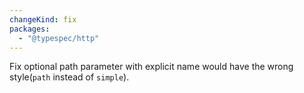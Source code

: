 ```yaml
---
changeKind: fix
packages:
  - "@typespec/http"
---
```


Fix optional path parameter with explicit name would have the wrong style(`path` instead of `simple`).
